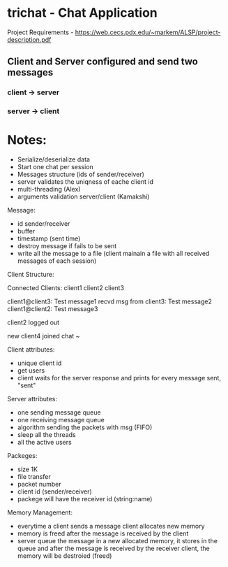 # trichat - Chat Application


Project Requirements - https://web.cecs.pdx.edu/~markem/ALSP/project-description.pdf


## Client and Server configured and send two messages
### client -> server
### server -> client


# Notes:
- Serialize/deserialize data
- Start one chat per session
- Messages structure (ids of sender/receiver)
- server validates the uniqness of eache client id
- multi-threading (Alex)
- arguments validation server/client (Kamakshi)

Message:
- id sender/receiver
- buffer 
- timestamp (sent time)
- destroy message if fails to be sent
- write all the message to a file (client mainain a file with all received messages of each session)


Client Structure:

Connected Clients:
client1
client2
client3

client1@client3: Test message1
recvd msg from client3: Test message2
client1@client2: Test message3

client2 logged out

new client4 joined chat
~                          

Client attributes:
- unique client id
- get users
- client waits for the server response and prints for every message sent, "sent"

Server attributes:
- one sending message queue
- one receiving message queue
- algorithm sending the packets with msg (FIFO)
- sleep all the threads
- all the active users

Packeges:
- size 1K
- file transfer
- packet number
- client id (sender/receiver)
- packege will have the receiver id (string:name)

Memory Management:
- everytime a client sends a message client allocates new memory
- memory is freed after the message is received by the client
- server queue the message in a new allocated memory, it stores in the queue and after the message is received by the receiver client, the memory will be destroied (freed)
